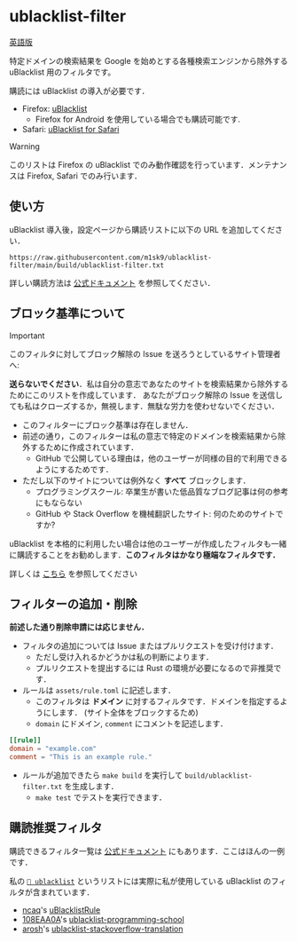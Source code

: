 # ublacklist-filter

[英語版](./README.md)

特定ドメインの検索結果を Google を始めとする各種検索エンジンから除外する uBlacklist 用のフィルタです。

購読には uBlacklist の導入が必要です．

- Firefox: [uBlacklist](https://addons.mozilla.org/ja/firefox/addon/ublacklist/)
  - Firefox for Android を使用している場合でも購読可能です.
- Safari: [uBlacklist for Safari](https://apps.apple.com/jp/app/ublacklist-for-safari/id1547912640)

> [!WARNING]
>
> このリストは Firefox の uBlacklist でのみ動作確認を行っています．メンテナンスは Firefox, Safari でのみ行います．

## 使い方

uBlacklist 導入後，設定ページから購読リストに以下の URL を追加してください．

```
https://raw.githubusercontent.com/m1sk9/ublacklist-filter/main/build/ublacklist-filter.txt
```

詳しい購読方法は [公式ドキュメント](https://iorate.github.io/ublacklist/ja/docs/advanced-features#subscription) を参照してください．

## ブロック基準について

> [!IMPORTANT]
>
> このフィルタに対してブロック解除の Issue を送ろうとしているサイト管理者へ:
>
> **送らないでください**．私は自分の意志であなたのサイトを検索結果から除外するためにこのリストを作成しています．
> あなたがブロック解除の Issue を送信しても私はクローズするか，無視します．無駄な労力を使わせないでください．

- このフィルターにブロック基準は存在しません．
- 前述の通り，このフィルターは私の意志で特定のドメインを検索結果から除外するために作成されています．
  - GitHub で公開している理由は，他のユーザーが同様の目的で利用できるようにするためです．
- ただし以下のサイトについては例外なく **すべて** ブロックします．
  - プログラミングスクール: 卒業生が書いた低品質なブログ記事は何の参考にもならない
  - GitHub や Stack Overflow を機械翻訳したサイト: 何のためのサイトですか?

uBlacklist を本格的に利用したい場合は他のユーザーが作成したフィルタも一緒に購読することをお勧めします．**このフィルタはかなり極端なフィルタです．**

詳しくは [こちら](#推奨フィルタ) を参照してください

## フィルターの追加・削除

**前述した通り削除申請には応じません．**

- フィルタの追加については Issue またはプルリクエストを受け付けます．
  - ただし受け入れるかどうかは私の判断によります．
  - プルリクエストを提出するには Rust の環境が必要になるので非推奨です．
- ルールは `assets/rule.toml` に記述します．
  - このフィルタは **ドメイン** に対するフィルタです．ドメインを指定するようにします． (サイト全体をブロックするため)
  - `domain` にドメイン, `comment` にコメントを記述します．

```toml
[[rule]]
domain = "example.com"
comment = "This is an example rule."
```

- ルールが追加できたら `make build` を実行して `build/ublacklist-filter.txt` を生成します．
  - `make test` でテストを実行できます．

## 購読推奨フィルタ

購読できるフィルタ一覧は [公式ドキュメント](https://iorate.github.io/ublacklist/ja/subscriptions) にもあります．ここはほんの一例です．

私の [`👶 ublacklist`](https://github.com/stars/m1sk9/lists/ublacklist) というリストには実際に私が使用している uBlacklist のフィルタが含まれています．

- [ncaq](https://github.com/ncaq)'s [uBlacklistRule](https://github.com/ncaq/uBlacklistRule)
- [108EAA0A](https://github.com/108EAA0A)'s [ublacklist-programming-school](https://github.com/108EAA0A/ublacklist-programming-school)
- [arosh](https://github.com/arosh)'s [ublacklist-stackoverflow-translation](https://github.com/arosh/ublacklist-stackoverflow-translation)
